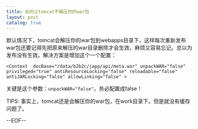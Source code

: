 ```yaml
---
title: 如何让tomcat不解压你的war包
layout: post
catalog: true
---
```



默认情况下，tomcat会解压你的war包到webapps目录下，这样每次重新发布war包还要记得先把原来解压的war目录删除才会生效，麻烦又容易忘记。总以为发布没有生效。解决方案是增加这个一个配置：

    <Context  docBase="/data/b2b2c/japp/api/meta.war" unpackWAR="false"  privileged="true" antiResourceLocking="false" reloadable="false" antiJARLocking="false" allowLinking="false" >

关键是这个参数：`unpackWAR="false"`，务必配置成false！

TIPS: 事实上，tomcat还是会解压你的war包，在work目录下。但是就没有缓存问题了。

--EOF--
